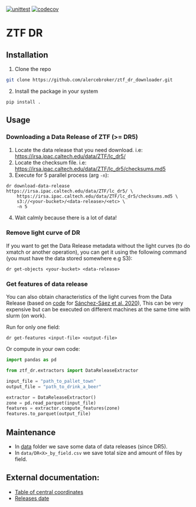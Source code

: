 [![unittest](https://github.com/alercebroker/ztf_dr/actions/workflows/unittest.yml/badge.svg)](https://github.com/alercebroker/ztf_dr/actions/workflows/unittest.yml)
[![codecov](https://codecov.io/gh/alercebroker/ztf_dr/branch/main/graph/badge.svg)](https://codecov.io/gh/alercebroker/ztf_dr)




# ZTF DR

## Installation

1. Clone the repo

```bash
git clone https://github.com/alercebroker/ztf_dr_downloader.git
```

2. Install the package in your system
```
pip install .   
```

## Usage

### Downloading a Data Release of ZTF (>= DR5)

1. Locate the data release that you need download. i.e: https://irsa.ipac.caltech.edu/data/ZTF/lc_dr5/
2. Locate the checksum file. i.e: https://irsa.ipac.caltech.edu/data/ZTF/lc_dr5/checksums.md5
3. Execute for 5 parallel process (arg `-n`):

```
dr download-data-release https://irsa.ipac.caltech.edu/data/ZTF/lc_dr5/ \
    https://irsa.ipac.caltech.edu/data/ZTF/lc_dr5/checksums.md5 \
    s3://<your-bucket>/<data-release>/<etc> \
    -n 5
```
4. Wait calmly because there is a lot of data!

### Remove light curve of DR
If you want to get the Data Release metadata without the light curves (to do xmatch or another operation), you can get it using the following command (you must have the data stored somewhere e.g S3):

```
dr get-objects <your-bucket> <data-release>
```

### Get features of data release
You can also obtain characteristics of the light curves from the Data Release (based on [code](https://github.com/alercebroker/lc_classifier) for [Sánchez-Sáez et al. 2020](https://arxiv.org/abs/2008.03311)), This can be very expensive but can be executed on different machines at the same time with slurm (on work).

Run for only one field:

```
dr get-features <input-file> <output-file>
```
 Or compute in your own code:

```python
import pandas as pd

from ztf_dr.extractors import DataReleaseExtractor

input_file = "path_to_pallet_town"
output_file = "path_to_drink_a_beer"

extractor = DataReleaseExtractor()
zone = pd.read_parquet(input_file)
features = extractor.compute_features(zone)
features.to_parquet(output_file)
```

## Maintenance

- In [data](https://github.com/alercebroker/ztf_dr_downloader/tree/master/data) folder we save some data of data releases (since DR5).
- In `data/DR<X>_by_field.csv` we save total size and amount of files by field.

## External documentation:

- [Table of central coordinates](https://www.oir.caltech.edu/twiki_ptf/pub/ZTF/ZTFFieldGrid/ZTF_Fields.txt)
- [Releases date](http://sites.astro.caltech.edu/ztf/csac/Presentations/masci_Pasadena_10.23.20.pdf)
